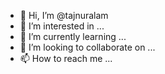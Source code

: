 - 👋 Hi, I’m @tajnuralam
- 👀 I’m interested in ...
- 🌱 I’m currently learning ...
- 💞️ I’m looking to collaborate on ...
- 📫 How to reach me ...

<!---
tajnuralam/tajnuralam is a ✨ special ✨ repository because its `README.md` (this file) appears on your GitHub profile.
You can click the Preview link to take a look at your changes.
--->
